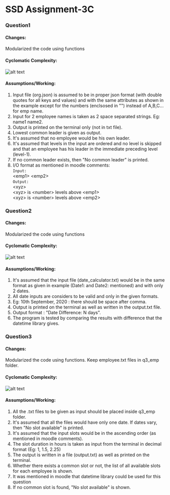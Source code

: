 # SSD Assignment-3C

### Question1
#### Changes:
Modularized the code using functions
#### Cyclomatic Complexity:
![alt text](https://github.com/mansi-k/SSD_A3p1/blob/master/q1tc.png)
#### Assumptions/Working:
1. Input file (org.json) is assumed to be in proper json format (with double quotes for all keys and values) and with the same attributes as shown in the example except for the numbers (enclsosed in "") instead of A,B,C... for emp name.
2. Input for 2 employee names is taken as 2 space separated strings. Eg: name1 name2.
3. Output is printed on the terminal only (not in txt file).
4. Lowest common leader is given as output.
5. It's assumed that no employee would be his own leader. 
6. It's assumed that levels in the input are ordered and no level is skipped and that an employee has his leader in the immediate preceding level (level-1).
7. If no common leader exists, then "No common leader" is printed.
8. I/O format as mentioned in moodle comments:  
`Input:`  
\<emp1\> \<emp2\>  
`Output:`  
\<xyz\>  
\<xyz\> is \<number\> levels above \<emp1\>  
\<xyz\> is \<number\> levels above \<emp2\>

### Question2
#### Changes:
Modularized the code using functions
#### Cyclomatic Complexity:
![alt text](https://github.com/mansi-k/SSD_A3p1/blob/master/q2tc.png)
#### Assumptions/Working:
1. It's assumed that the input file (date_calculator.txt) would be in the same format as given in example (Date1: and Date2: mentioned) and with only 2 dates.
2. All date inputs are considers to be valid and only in the given formats.
3. Eg: 10th September, 2020 : there should be space after comma.
4. Output is printed on the terminal as well as written in the output.txt file.
5. Output format : "Date Difference: N days".
6. The program is tested by comparing the results with difference that the datetime library gives.


### Question3
#### Changes:
Modularized the code using functions. Keep employee.txt files in q3_emp folder.
#### Cyclomatic Complexity:
![alt text](https://github.com/mansi-k/SSD_A3p1/blob/master/q3tc.png)
#### Assumptions/Working:
1. All the .txt files to be given as input should be placed inside q3_emp folder.
2. It's assumed that all the files would have only one date. If dates vary, then "No slot available" is printed.
3. It's assumed that the input slots would be in the ascending order (as mentioned in moodle comments).
4. The slot duration in hours is taken as input from the terminal in decimal format (Eg: 1, 1.5, 2.25)
5. The output is written in a file (output.txt) as well as printed on the terminal.
6. Whether there exists a common slot or not, the list of all available slots for each employee is shown.
7. It was mentioned in moodle that datetime library could be used for this question
8. If no common slot is found, "No slot available" is shown.

